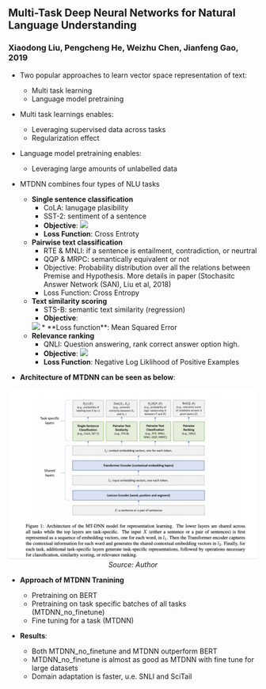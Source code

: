 ## Multi-Task Deep Neural Networks for Natural Language Understanding
### Xiaodong Liu, Pengcheng He, Weizhu Chen, Jianfeng Gao, 2019

* Two popular approaches to learn vector space representation of text:
    * Multi task learning
    * Language model pretraining

* Multi task learnings enables:
    * Leveraging supervised data across tasks
    * Regularization effect

* Language model pretraining enables:
    * Leveraging large amounts of unlabelled data

* MTDNN combines four types of NLU tasks
    * **Single sentence classification**
        * CoLA: lanugage plasibility
        * SST-2: sentiment of a sentence
        * **Objective**:  <img src="https://render.githubusercontent.com/render/math?math=\Large{P_r(c|X)%20=%20\text{softmax}(W^T_{SST}%20\cdot%20x)}">
        * **Loss Function**: Cross Entroty
    * **Pairwise text classification**
        * RTE & MNLI: if a sentence is entailment, contradiction, or neurtral
        * QQP & MRPC: semantically equivalent or not
        * Objective: Probability distribution over all the relations between Premise and Hypothesis. More details in paper (Stochasitc Answer Network (SAN), Liu et al, 2018)
        * Loss Function: Cross Entropy
    * **Text similarity scoring**
        * STS-B: semantic text similarity (regression)
        * **Objective**: 
        <img src="https://render.githubusercontent.com/render/math?math=\Large{Sim(X_1,%20X_2)%20=%20W^T_{STS}%20\cdot%20x}">
        * **Loss function**: Mean Squared Error
    * **Relevance ranking**
        * QNLI: Question answering, rank correct answer option high.
        * **Objective**: <img src="https://render.githubusercontent.com/render/math?math=\Large{Rel(Q,%20A)%20=%20g(w^T_{QNLI}%20\cdot%20x)}">
        * **Loss Function**: Negative Log Liklihood of Positive Examples

* **Architecture of MTDNN can be seen as below**:
<p align="center">
<img width=600 src="images/MTDNN_arch.png">
<em>Source: Author</em>
</p>
    
* **Approach of MTDNN Tranining**
    * Pretraining on BERT
    * Pretraining on task specific batches of all tasks (MTDNN_no_finetune)
    * Fine tuning for a task (MTDNN)

* **Results**:
    * Both MTDNN_no_finetune and MTDNN outperform BERT
    * MTDNN_no_finetune is almost as good as MTDNN with fine tune for large datasets
    * Domain adaptation is faster, u.e. SNLI and SciTail




